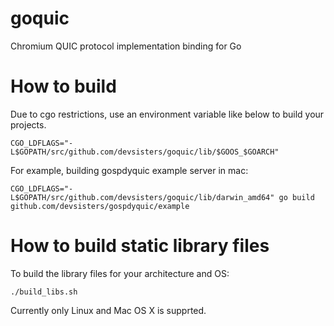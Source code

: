 # goquic

Chromium QUIC protocol implementation binding for Go

# How to build

Due to cgo restrictions, use an environment variable like below to build your projects.

    CGO_LDFLAGS="-L$GOPATH/src/github.com/devsisters/goquic/lib/$GOOS_$GOARCH"

For example, building gospdyquic example server in mac:

    CGO_LDFLAGS="-L$GOPATH/src/github.com/devsisters/goquic/lib/darwin_amd64" go build github.com/devsisters/gospdyquic/example

# How to build static library files

To build the library files for your architecture and OS:

    ./build_libs.sh

Currently only Linux and Mac OS X is supprted.
